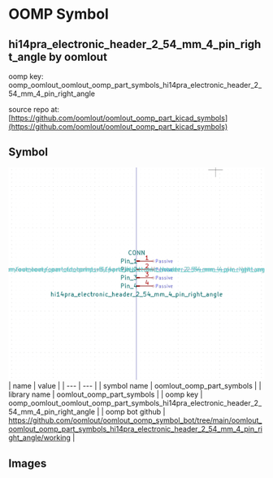 # OOMP Symbol  
## hi14pra_electronic_header_2_54_mm_4_pin_right_angle  by oomlout  
  
oomp key: oomp_oomlout_oomlout_oomp_part_symbols_hi14pra_electronic_header_2_54_mm_4_pin_right_angle  
  
source repo at: [https://github.com/oomlout/oomlout_oomp_part_kicad_symbols](https://github.com/oomlout/oomlout_oomp_part_kicad_symbols)  
## Symbol  
  
[![working.png](working_600.png)](working.png)  
| name | value | 
| --- | --- | 
| symbol name | oomlout_oomp_part_symbols | 
| library name | oomlout_oomp_part_symbols | 
| oomp key | oomp_oomlout_oomlout_oomp_part_symbols_hi14pra_electronic_header_2_54_mm_4_pin_right_angle | 
| oomp bot github | https://github.com/oomlout/oomlout_oomp_symbol_bot/tree/main/oomlout_oomlout_oomp_part_symbols_hi14pra_electronic_header_2_54_mm_4_pin_right_angle/working | 
## Images  
